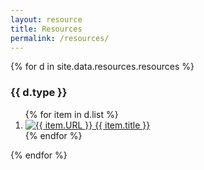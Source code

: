 ```yaml
---
layout: resource
title: Resources
permalink: /resources/
---
```


<div class="">
  <div class="grid-container">
    {% for d in site.data.resources.resources %}
    <div class="grid-item">
        <h3 class="item">{{ d.type }}</h3>
        <ol class="item">
          {% for item in d.list %}
          <li class="item">
            <a class="item" target="_blank" href="{{ item.URL }}" rel="noopener">
              <img class="item" loading="lazy" alt="{{ item.URL }}" src="https://s2.googleusercontent.com/s2/favicons?domain_url={{ item.URL }}">
              {{ item.title }}
            </a>
          </li>
          {% endfor %}
        </ol>
    </div>
    {% endfor %}
  </div>
  </div>
